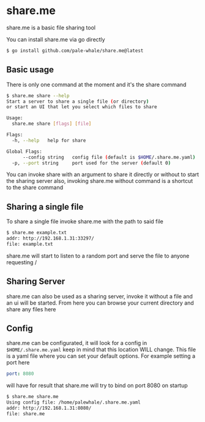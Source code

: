 # share.me
share.me is a basic file sharing tool

You can install share.me via go directly
```bash
$ go install github.com/pale-whale/share.me@latest
```

## Basic usage
There is only one command at the moment and it's the share command 
```bash
$ share.me share --help
Start a server to share a single file (or directory)
or start an UI that let you select which files to share

Usage:
  share.me share [flags] [file]

Flags:
  -h, --help   help for share

Global Flags:
      --config string   config file (default is $HOME/.share.me.yaml)
  -p, --port string     port used for the server (default 0)
```

You can invoke share with an argument to share it directly or without to start the sharing server also, invoking share.me without command is a shortcut to the share command

## Sharing a single file
To share a single file invoke share.me with the path to said file 
```bash
$ share.me example.txt 
addr: http://192.168.1.31:33297/
file: example.txt
```
share.me will start to listen to a random port and serve the file to anyone requesting /
## Sharing Server
share.me can also be used as a sharing server, invoke it without a file and an ui will be started.
From here you can browse your current directory and share any files here

## Config
share.me can be configurated, it will look for a config in `$HOME/.share.me.yaml` keep in mind that this location WILL change.
This file is a yaml file where you can set your default options.
For example setting a port here
```yaml
port: 8080
```
will have for result that share.me will try to bind on port 8080 on startup
```bash
$ share.me share.me 
Using config file: /home/palewhale/.share.me.yaml
addr: http://192.168.1.31:8080/
file: share.me
```
